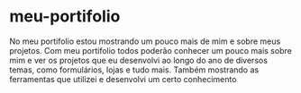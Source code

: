 # meu-portifolio
No meu portifolio estou mostrando um pouco mais de mim e sobre meus projetos. Com meu portifolio todos poderão conhecer um pouco mais sobre mim e ver os projetos que eu desenvolvi ao longo do ano de diversos temas, como formulários, lojas e tudo mais. Também mostrando as ferramentas que utilizei e desenvolvi um certo conhecimento
